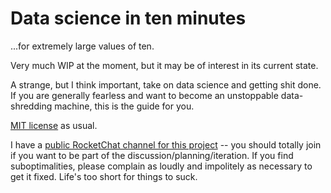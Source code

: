 # Data science in ten minutes
...for extremely large values of ten.

Very much WIP at the moment, but it may be of interest in its current state.

A strange, but I think important, take on data science and getting shit done. If
you are generally fearless and want to become an unstoppable data-shredding
machine, this is the guide for you.

[MIT license](LICENSE) as usual.

I have a [public RocketChat channel for this
project](https://dev.spencertipping.com/channel/datascience) -- you should
totally join if you want to be part of the discussion/planning/iteration. If you
find suboptimalities, please complain as loudly and impolitely as necessary to
get it fixed. Life's too short for things to suck.
